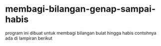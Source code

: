# membagi-bilangan-genap-sampai-habis
program ini dibuat untuk membagi bilangan bulat hingga habis contohnya ada di lampiran berikut
